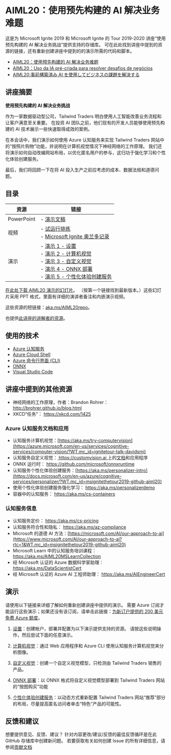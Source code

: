 # <a name="aiml20-using-pre-built-ai-to-solve-business-challenges"></a>AIML20：使用预先构建的 AI 解决业务难题

这是为 Microsoft Ignite 2019 和 Microsoft Ignite 的 Tour 2019-2020 讲座“使用预先构建的 AI 解决业务挑战”提供支持的存储库。 可在此处找到讲座中提到的资源的链接，还有重新创建讲座中提到的的演示所需的代码和脚本。

* [AIML20：使用预先构建的 AI 解决业务难题](https://github.com/microsoft/ignite-learning-paths-training-aiml/tree/master-SimplifiedChinese/aiml20)
* [AIML20：Uso da IA pré-criada para resolver desafios de negócios](https://github.com/microsoft/ignite-learning-paths-training-aiml/tree/master-PortugueseBrazil/aiml20)
* [AIML20:事前構築済み AI を使用してビジネスの課題を解決する](https://github.com/microsoft/ignite-learning-paths-training-aiml/tree/master-Japanese/aiml20)

## <a name="session-abstract"></a>讲座摘要

**使用预先构建的 AI 解决业务挑战**

作为一家数据驱动型公司，Tailwind Traders 明白使用人工智能改善业务流程和让客户满意至关重要。
在投资 AI 团队之前，他们现有的开发人员能够使用预先构建的 AI 技术展示一些快速取得成效的案例。 

在本会话中，我们演示如何使用 Azure 认知服务来实现 Tailwind Traders 网站中的“按照片购物”功能，并说明在计算机视觉情况下神经网络的工作原理。 我们还将演示如何自动改编网站布局，以优化匿名用户的参与，这归功于强化学习和个性化体验创建服务。

最后，我们将回顾一下在将 AI 投入生产之前应考虑的成本、数据法规和道德问题。

## <a name="table-of-contents"></a>目录
 

| 资源          | 链接                            |
|-------------------|----------------------------------|
| PowerPoint        | - [演示文稿](presentations.md) |
| 视频            | - [试运行排练](https://youtu.be/jRO-5g-HYuU) <br/>- [Microsoft Ignite 奥兰多记录](https://myignite.techcommunity.microsoft.com/sessions/82987?source=sessions) |
| 演示             | - [演示 1 - 设置 ](https://github.com/microsoft/ignite-learning-paths-training-aiml/blob/master/aiml20/DEMO%20Setup.md) <br/>- [演示 2 - 计算机视觉](https://github.com/microsoft/ignite-learning-paths-training-aiml/blob/master/aiml20/DEMO%20Computer%20Vision.md) <br/>- [演示 3 - 自定义视觉](https://github.com/microsoft/ignite-learning-paths-training-aiml/blob/master/aiml20/DEMO%20Custom%20Vision.md)<br/>- [演示 4 - ONNX 部署](https://github.com/microsoft/ignite-learning-paths-training-aiml/blob/master/aiml20/DEMO%20ONNX%20deployment.md) <br/>- [演示 5 - 个性化体验创建服务](https://github.com/microsoft/ignite-learning-paths-training-aiml/blob/master/aiml20/DEMO%20Personalizer.md) | 

[在此处下载 AIML20 演示的幻灯片](presentations.md)。 （按第一个链接找到最新版本。）这些幻灯片采用 PPT 格式，里面有详细的演讲者备注和内嵌演示视频。

这些资源的短链接：[aka.ms/AIML20repo](https://aka.ms/AIML20repo)。 

也提供[此讲座的讲解者的资源](README-Presenters.md)。



## <a name="technologies-used"></a>使用的技术

* [Azure 认知服务](https://docs.microsoft.com/en-us/azure/cognitive-services/?WT.mc_id=msignitethetour2019-github-aiml20)
* [Azure Cloud Shell](https://docs.microsoft.com/en-us/azure/cloud-shell/overview?WT.mc_id=msignitethetour2019-github-aiml20)
* [Azure 命令行界面 (CLI)](https://docs.microsoft.com/en-us/cli/azure/?view=azure-cli-latest?WT.mc_id=msignitethetour2019-github-aiml20)
* [ONNX](https://github.com/onnx/onnx)
* [Visual Studio Code](https://code.visualstudio.com/)

## <a name="other-resources-mentioned-in-talk"></a>讲座中提到的其他资源

* 神经网络的工作原理，作者：Brandon Rohrer： http://brohrer.github.io/blog.html
* XKCD“任务”： https://xkcd.com/1425

### <a name="azure-cognitive-services-docs-and-apps"></a>Azure 认知服务文档和应用

* 认知服务计算机视觉：[https://aka.ms/try-computervision](https://azure.microsoft.com/en-us/services/cognitive-services/computer-vision/?WT.mc_id=ignitetour-talk-davidsmi)  
* 认知服务自定义视觉：[
          https://customvision.ai
          ](https://www.customvision.ai/?WT.mc_id=ignitethetour-github-davidsmi) 上的[文档](https://docs.microsoft.com/en-us/azure/cognitive-services/custom-vision-service/?WT.mc_id=ignitethetour-github-davidsmi)和应用程序
* ONNX 运行时： https://github.com/microsoft/onnxruntime
* 认知服务个性化体验创建服务：[https://aka.ms/personalizer-intro](https://docs.microsoft.com/en-us/azure/cognitive-services/personalizer/?WT.mc_id=msignitethetour2019-github-aiml20)
* 使用个性化体验创建服务强化学习： https://aka.ms/personalizerdemo
* 容器中的认知服务： https://aka.ms/cs-containers

### <a name="cognitive-services-information"></a>认知服务信息

* 认知服务定价： https://aka.ms/cs-pricing 
* 认知服务符合性和隐私： https://aka.ms/az-compliance
* Microsoft 的道德 AI 方法：[https://microsoft.com/AI/our-approach-to-ai](https://www.microsoft.com/AI/our-approach-to-ai?rtc=1&WT.mc_id=msignitethetour2019-github-aiml20)
* Microsoft Learn 中的认知服务培训课程： https://aka.ms/AIML20MSLearnCollection
* 经 Microsoft 认证的 Azure 数据科学家助理： https://aka.ms/DataScientistCert 
* 经 Microsoft 认证的 Azure AI 工程师助理： https://aka.ms/AIEngineerCert

## <a name="demonstrations"></a>演示

请使用以下链接来详细了解如何重新创建讲座中提供的演示。 需要 Azure 订阅才能运行这些演示；如果还没有该订阅，请单击此链接：[为新订户提供的 200 美元免费 Azure 额度](https://aka.ms/azure-free-credits)。

1. [设置](DEMO%20Setup.md)：创建帐户，部署并配置为以下演示提供支持的资源。 请按这些说明操作，然后尝试下面的任意演示。

1. [计算机视觉](DEMO%20Computer%20Vision.md)：通过 Web 应用程序和 Azure CLI 使用认知服务计算机视觉来分析图像。

1. [自定义视觉](DEMO%20Custom%20Vision.md)：创建一个自定义视觉模型，只检测由 Tailwind Traders 销售的产品。

1. [ONNX 部署](DEMO%20ONNX%20deployment.md)：以 ONNX 格式将自定义视觉模型部署到 Tailwind Traders 网站的“按图购买”功能

1. [个性化体验创建服务](DEMO%20Personalizer.md)：以动态方式重新配置 Tailwind Traders 网站“推荐”部分的布局，尽量提高匿名访问者单击“特色”产品的可能性。

## <a name="feedback-loop"></a>反馈和建议

想要提供意见、反馈、建议？ 针对内容更改/建议/反馈的最佳反馈循环是在此 GitHub 存储库中创建新问题。 若要获取有关如何创建 Issue 的所有详细信息，请参阅[贡献文档](../CONTRIBUTING.md)
